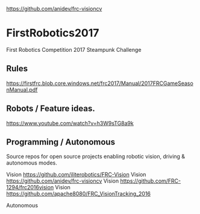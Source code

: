 https://github.com/anidev/frc-visioncv

# FirstRobotics2017
First Robotics Competition 2017 Steampunk Challenge 

## Rules

https://firstfrc.blob.core.windows.net/frc2017/Manual/2017FRCGameSeasonManual.pdf

## Robots / Feature ideas.

https://www.youtube.com/watch?v=h3W9sTG8a9k

## Programming / Autonomous

Source repos for open source projects enabling robotic vision, driving & autonomous modes.

Vision https://github.com/iliterobotics/FRC-Vision
Vision https://github.com/anidev/frc-visioncv
Vision https://github.com/FRC-1294/frc2016vision
Vision https://github.com/apache8080/FRC_VisionTracking_2016

Autonomous

